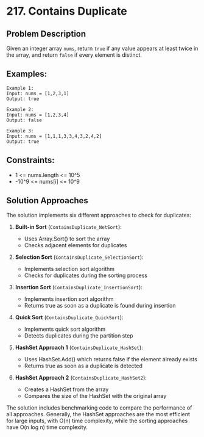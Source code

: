 # 217. Contains Duplicate

## Problem Description
Given an integer array `nums`, return `true` if any value appears at least twice in the array, and return `false` if every element is distinct.

## Examples:
```
Example 1:
Input: nums = [1,2,3,1]
Output: true

Example 2:
Input: nums = [1,2,3,4]
Output: false

Example 3:
Input: nums = [1,1,1,3,3,4,3,2,4,2]
Output: true
```

## Constraints:
- 1 <= nums.length <= 10^5
- -10^9 <= nums[i] <= 10^9

## Solution Approaches
The solution implements six different approaches to check for duplicates:

1. **Built-in Sort** (`ContainsDuplicate_NetSort`):
   - Uses Array.Sort() to sort the array
   - Checks adjacent elements for duplicates

2. **Selection Sort** (`ContainsDuplicate_SelectionSort`):
   - Implements selection sort algorithm
   - Checks for duplicates during the sorting process

3. **Insertion Sort** (`ContainsDuplicate_InsertionSort`):
   - Implements insertion sort algorithm
   - Returns true as soon as a duplicate is found during insertion

4. **Quick Sort** (`ContainsDuplicate_QuickSort`):
   - Implements quick sort algorithm
   - Detects duplicates during the partition step

5. **HashSet Approach 1** (`ContainsDuplicate_HashSet`):
   - Uses HashSet.Add() which returns false if the element already exists
   - Returns true as soon as a duplicate is detected

6. **HashSet Approach 2** (`ContainsDuplicate_HashSet2`):
   - Creates a HashSet from the array
   - Compares the size of the HashSet with the original array

The solution includes benchmarking code to compare the performance of all approaches. Generally, the HashSet approaches are the most efficient for large inputs, with O(n) time complexity, while the sorting approaches have O(n log n) time complexity.